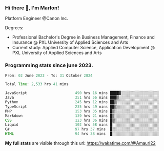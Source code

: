 
### Hi there 👋, I'm Marlon!

Platform Engineer @Canon Inc.

Degrees: 
- Professional Bachelor's Degree in Business Management, Finance and Insurance @ PXL University of Applied Sciences and Arts
- Current study: Applied Computer Science, Application Development @ PXL University of Applied Sciences and Arts

### Programming stats since june 2023.
<!--START_SECTION:waka-->

```java
From: 02 June 2023 - To: 31 October 2024

Total Time: 2,533 hrs 41 mins

JavaScript                      490 hrs 16 mins ████▓░░░░░░░░░░░░░░░░░░░░   19.03 %
Java                            351 hrs 56 mins ███▒░░░░░░░░░░░░░░░░░░░░░   13.66 %
Python                          245 hrs 12 mins ██▒░░░░░░░░░░░░░░░░░░░░░░   09.52 %
TypeScript                      235 hrs 49 mins ██▒░░░░░░░░░░░░░░░░░░░░░░   09.15 %
PHP                             153 hrs 35 mins █▒░░░░░░░░░░░░░░░░░░░░░░░   05.96 %
Markdown                        139 hrs 21 mins █▒░░░░░░░░░░░░░░░░░░░░░░░   05.41 %
CSS                             123 hrs 36 mins █▒░░░░░░░░░░░░░░░░░░░░░░░   04.80 %
Liquid                          102 hrs 58 mins █░░░░░░░░░░░░░░░░░░░░░░░░   04.00 %
C#                              97 hrs 37 mins  █░░░░░░░░░░░░░░░░░░░░░░░░   03.79 %
HTML                            94 hrs 38 mins  █░░░░░░░░░░░░░░░░░░░░░░░░   03.67 %
```

<!--END_SECTION:waka-->
**My full stats** are visible through this url: https://wakatime.com/@Amauri22
